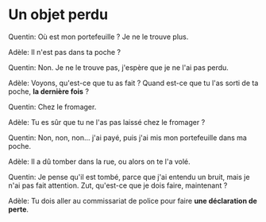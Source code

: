 # Un objet perdu

Quentin: Où est mon portefeuille ? Je ne le trouve plus.

Adèle: Il n'est pas dans ta poche ?

Quentin: Non. Je ne le trouve pas, j'espère que je ne l'ai pas perdu.

Adèle: Voyons, qu'est-ce que tu as fait ? Quand est-ce que tu l'as sorti de ta poche, **la dernière fois** ?

Quentin: Chez le fromager.

Adèle: Tu es sûr que tu ne l'as pas laissé chez le fromager ?

Quentin: Non, non, non... j'ai payé, puis j'ai mis mon portefeuille dans ma poche.

Adèle: Il a dû tomber dans la rue, ou alors on te l'a volé.

Quentin: Je pense qu'il est tombé, parce que j'ai entendu un bruit, mais je n'ai pas fait attention. Zut, qu'est-ce que je dois faire, maintenant ?

Adèle: Tu dois aller au commissariat de police pour faire **une déclaration de perte**.
